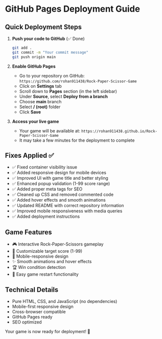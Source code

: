# GitHub Pages Deployment Guide

## Quick Deployment Steps

1. **Push your code to GitHub** (✅ Done)
   ```bash
   git add .
   git commit -m "Your commit message"
   git push origin main
   ```

2. **Enable GitHub Pages**
   - Go to your repository on GitHub: `https://github.com/rohan911438/Rock-Paper-Scissor-Game`
   - Click on **Settings** tab
   - Scroll down to **Pages** section (in the left sidebar)
   - Under **Source**, select **Deploy from a branch**
   - Choose **main** branch
   - Select **/ (root)** folder
   - Click **Save**

3. **Access your live game**
   - Your game will be available at: `https://rohan911438.github.io/Rock-Paper-Scissor-Game`
   - It may take a few minutes for the deployment to complete

## Fixes Applied ✅

- ✅ Fixed container visibility issue
- ✅ Added responsive design for mobile devices
- ✅ Improved UI with game title and better styling
- ✅ Enhanced popup validation (1-99 score range)
- ✅ Added proper meta tags for SEO
- ✅ Cleaned up CSS and removed commented code
- ✅ Added hover effects and smooth animations
- ✅ Updated README with correct repository information
- ✅ Improved mobile responsiveness with media queries
- ✅ Added deployment instructions

## Game Features

- 🎮 Interactive Rock-Paper-Scissors gameplay
- 🎯 Customizable target score (1-99)
- 📱 Mobile-responsive design
- ✨ Smooth animations and hover effects
- 🏆 Win condition detection
- 🔄 Easy game restart functionality

## Technical Details

- Pure HTML, CSS, and JavaScript (no dependencies)
- Mobile-first responsive design
- Cross-browser compatible
- GitHub Pages ready
- SEO optimized

Your game is now ready for deployment! 🚀
